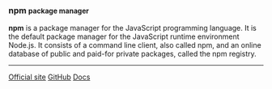 ### npm <small>package manager</small>

<?php echo Samiholck\skillLevelBar(50); ?>

**npm** is a package manager for the JavaScript programming language. It is the 
default package manager for the JavaScript runtime environment Node.js. It consists 
of a command line client, also called npm, and an online database of public and 
paid-for private packages, called the npm registry.

<hr>

<div class="button-group small align-right">
    <a class="button nodejs" href="https://nodejs.org/"><i class="fas fa-home"></i> Official site</a>
    <a class="button github" href="https://github.com/nodejs"><i class="fab fa-github"></i> GitHub</a>
    <a class="button docs" href="https://nodejs.org/en/docs/"><i class="fas fa-book"></i> Docs</a>
</div>

